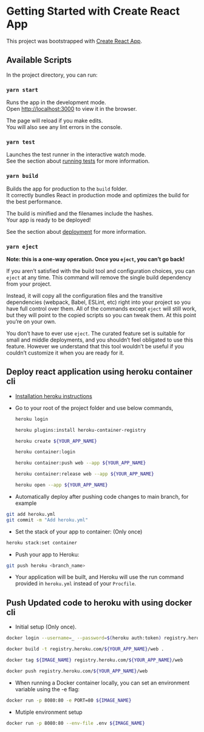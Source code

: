 # Getting Started with Create React App

This project was bootstrapped with [Create React App](https://github.com/facebook/create-react-app).

## Available Scripts

In the project directory, you can run:

### `yarn start`

Runs the app in the development mode.\
Open [http://localhost:3000](http://localhost:3000) to view it in the browser.

The page will reload if you make edits.\
You will also see any lint errors in the console.

### `yarn test`

Launches the test runner in the interactive watch mode.\
See the section about [running tests](https://facebook.github.io/create-react-app/docs/running-tests) for more information.

### `yarn build`

Builds the app for production to the `build` folder.\
It correctly bundles React in production mode and optimizes the build for the best performance.

The build is minified and the filenames include the hashes.\
Your app is ready to be deployed!

See the section about [deployment](https://facebook.github.io/create-react-app/docs/deployment) for more information.

### `yarn eject`

**Note: this is a one-way operation. Once you `eject`, you can’t go back!**

If you aren’t satisfied with the build tool and configuration choices, you can `eject` at any time. This command will remove the single build dependency from your project.

Instead, it will copy all the configuration files and the transitive dependencies (webpack, Babel, ESLint, etc) right into your project so you have full control over them. All of the commands except `eject` will still work, but they will point to the copied scripts so you can tweak them. At this point you’re on your own.

You don’t have to ever use `eject`. The curated feature set is suitable for small and middle deployments, and you shouldn’t feel obligated to use this feature. However we understand that this tool wouldn’t be useful if you couldn’t customize it when you are ready for it.

## Deploy react application using heroku container cli

- [Installation heroku instructions](https://devcenter.heroku.com/articles/heroku-cli)

- Go to your root of the project folder and use below commands,
    ```sh
    heroku login
    ```

    ```sh
    heroku plugins:install heroku-container-registry
    ```

    ```sh
    heroku create ${YOUR_APP_NAME}
    ```

    ```sh
    heroku container:login
    ```

    ```sh
    heroku container:push web --app ${YOUR_APP_NAME}
    ```

    ```sh
    heroku container:release web --app ${YOUR_APP_NAME}
    ```

    ```sh
    heroku open --app ${YOUR_APP_NAME}
    ```

- Automatically deploy after pushing code changes to main branch, for example

```sh
git add heroku.yml
git commit -m "Add heroku.yml"
```

- Set the stack of your app to container: (Only once)
```sh
heroku stack:set container
```

- Push your app to Heroku:
```sh
git push heroku <branch_name>
```

- Your application will be built, and Heroku will use the run command provided in `heroku.yml` instead of your `Procfile`.

## Push Updated code to heroku with using docker cli

- Initial setup (Only once).
```sh
docker login --username=_ --password=$(heroku auth:token) registry.heroku.com
```

```sh
docker build -t registry.heroku.com/${YOUR_APP_NAME}/web .
```

```sh
docker tag ${IMAGE_NAME} registry.heroku.com/${YOUR_APP_NAME}/web
```

```sh
docker push registry.heroku.com/${YOUR_APP_NAME}/web
```

- When running a Docker container locally, you can set an environment variable using the -e flag:

```sh
docker run -p 8080:80 -e PORT=80 ${IMAGE_NAME}
```

 - Mutiple environment setup
 ```sh
 docker run -p 8080:80 --env-file .env ${IMAGE_NAME}
 ```
